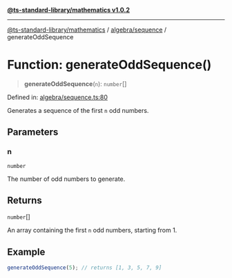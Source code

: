 [**@ts-standard-library/mathematics v1.0.2**](../../../README.md)

***

[@ts-standard-library/mathematics](../../../README.md) / [algebra/sequence](../README.md) / generateOddSequence

# Function: generateOddSequence()

> **generateOddSequence**(`n`): `number`[]

Defined in: [algebra/sequence.ts:80](https://github.com/gabaudette/ts-stdlib/blob/4a412e6fb273dc9fcab54b84c05921f52dac4b3f/packages/mathematics/src/algebra/sequence.ts#L80)

Generates a sequence of the first `n` odd numbers.

## Parameters

### n

`number`

The number of odd numbers to generate.

## Returns

`number`[]

An array containing the first `n` odd numbers, starting from 1.

## Example

```typescript
generateOddSequence(5); // returns [1, 3, 5, 7, 9]
```
